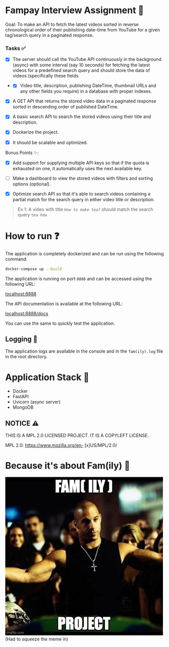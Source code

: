 # Fampay Interview Assignment 🌋
Goal: To make an API to fetch the latest videos sorted in reverse chronological order of their publishing date-time from YouTube for a given tag/search query in a paginated response.

### Tasks ✅

- [x] The server should call the YouTube API continuously in the background (async) with some interval (say 10 seconds) for fetching the latest videos for a predefined search query and should store the data of videos (specifically these fields 
- - [x] Video title, description, publishing DateTime, thumbnail URLs and any other fields you require) in a database with proper indexes.

- [x] A GET API that returns the stored video data in a paginated response sorted in descending order of published DateTime.

- [x] A basic search API to search the stored videos using their title and description.

- [x] Dockerize the project.

- [x] It should be scalable and optimized.

Bonus Points ✨:

- [x] Add support for supplying multiple API keys so that if the quota is exhausted on one, it automatically uses the next available key.

- [ ] Make a dashboard to view the stored videos with filters and sorting options (optional).

- [x] Optimize search API so that it's able to search videos containing a partial match for the search query in either video title or description.

> Ex 1: A video with title *`How to make tea?`* should match the search query `tea how`

# How to run ❓

The application is completely dockerized and can be run using the following command:

```bash
docker-compose up --build
```

The application is running on port `8888` and can be accessed using the following URL:

[localhost:8888](localhost:8888)

The API documentation is available at the following URL:

[localhost:8888/docs](localhost:8888/docs)

You can use the same to quickly test the application.

## Logging 📝

The application logs are available in the console and in the
`fam(ily).log` file in the root directory.

# Application Stack 🏡

- Docker
- FastAPI
- Uvicorn (async server)
- MongoDB
## NOTICE ⚠️
THIS IS A MPL 2.0 LICENSED PROJECT. IT IS A COPYLEFT LICENSE.

MPL 2.0: https://www.mozilla.org/en- [x]US/MPL/2.0/

# Because it's about Fam(ily) 🤗

![](meme.jpg)
(Had to squeeze the meme in)